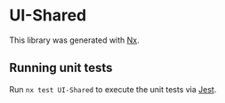# UI-Shared

This library was generated with [Nx](https://nx.dev).

## Running unit tests

Run `nx test UI-Shared` to execute the unit tests via [Jest](https://jestjs.io).
